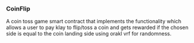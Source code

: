 ### CoinFlip

A coin toss game smart contract that implements the functionality which allows a user to pay klay to flip/toss a coin and gets rewarded if the chosen side is equal to the coin landing side using orakl vrf for randomness.